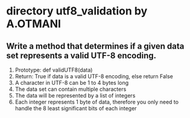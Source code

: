 # directory utf8_validation by A.OTMANI
## Write a method that determines if a given data set represents a valid UTF-8 encoding.
1) Prototype: def validUTF8(data)
2) Return: True if data is a valid UTF-8 encoding, else return False
3) A character in UTF-8 can be 1 to 4 bytes long
4) The data set can contain multiple characters
5) The data will be represented by a list of integers
6) Each integer represents 1 byte of data, therefore you only need to handle the 8 least significant bits of each integer

